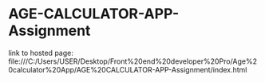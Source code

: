 # AGE-CALCULATOR-APP-Assignment
link to hosted page: file:///C:/Users/USER/Desktop/Front%20end%20developer%20Pro/Age%20calculator%20App/AGE%20CALCULATOR-APP-Assignment/index.html

